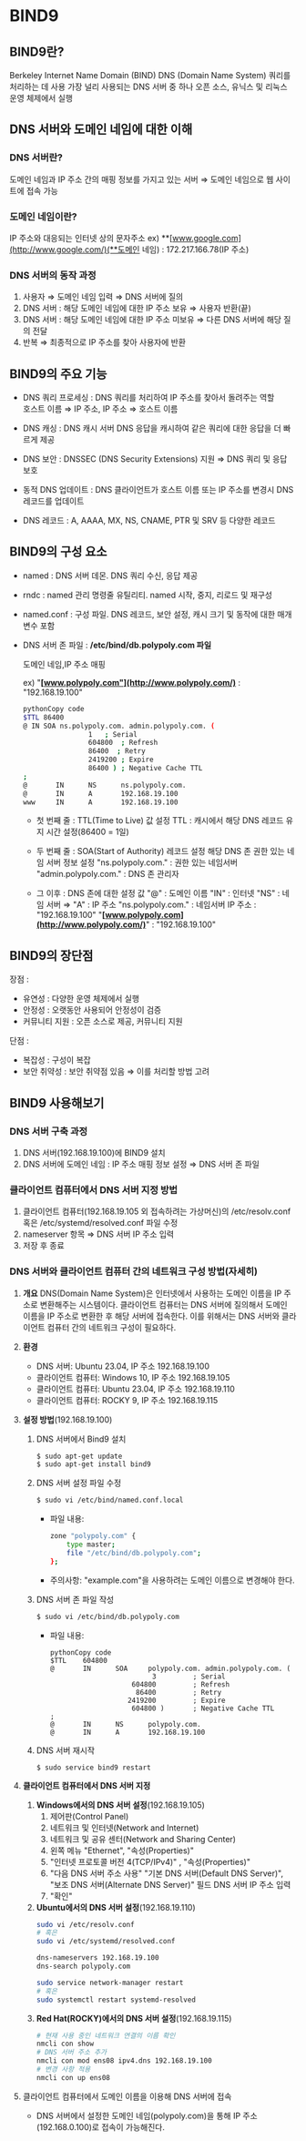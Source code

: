 # BIND9

## **BIND9란?**

Berkeley Internet Name Domain (BIND)
DNS (Domain Name System) 쿼리를 처리하는 데 사용
가장 널리 사용되는 DNS 서버 중 하나
오픈 소스, 유닉스 및 리눅스 운영 체제에서 실행

## **DNS 서버와 도메인 네임에 대한 이해**

### **DNS 서버란?**

도메인 네임과 IP 주소 간의 매핑 정보를 가지고 있는 서버
⇒ 도메인 네임으로 웹 사이트에 접속 가능

### **도메인 네임이란?**

IP 주소와 대응되는 인터넷 상의 문자주소
ex) **[www.google.com](http://www.google.com/)(**도메인 네임) : 172.217.166.78(IP 주소)

### **DNS 서버의 동작 과정**

1. 사용자 ⇒ 도메인 네임 입력 ⇒ DNS 서버에 질의
2. DNS 서버 : 해당 도메인 네임에 대한 IP 주소 보유 ⇒ 사용자 반환(끝)
3. DNS 서버 : 해당 도메인 네임에 대한 IP 주소 미보유 ⇒ 다른 DNS 서버에 해당 질의 전달
4. 반복 ⇒ 최종적으로 IP 주소를 찾아 사용자에 반환

## **BIND9의 주요 기능**

- DNS 쿼리 프로세싱 : DNS 쿼리를 처리하여 IP 주소를 찾아서 돌려주는 역할  
    호스트 이름 ⇒ IP 주소, IP 주소 ⇒ 호스트 이름
    
- DNS 캐싱 : DNS 캐시 서버
    DNS 응답을 캐시하여 같은 쿼리에 대한 응답을 더 빠르게 제공
    
- DNS 보안 : DNSSEC (DNS Security Extensions) 지원
    ⇒ DNS 쿼리 및 응답 보호
    
- 동적 DNS 업데이트 : DNS 클라이언트가 호스트 이름 또는 IP 주소를 변경시 DNS 레코드를 업데이트
- DNS 레코드 : A, AAAA, MX, NS, CNAME, PTR 및 SRV 등 다양한 레코드

## **BIND9의 구성 요소**

- named : DNS 서버 데몬. DNS 쿼리 수신, 응답 제공
- rndc : named 관리 명령줄 유틸리티. named 시작, 중지, 리로드 및 재구성
- named.conf : 구성 파일. DNS 레코드, 보안 설정, 캐시 크기 및 동작에 대한 매개 변수 포함
- DNS 서버 존 파일 : **/etc/bind/db.polypoly.com 파일**
    
    도메인 네임,IP 주소 매핑
    
    ex) "**[www.polypoly.com"](http://www.polypoly.com/)** : "192.168.19.100"
    
    ```bash
    pythonCopy code
    $TTL 86400
    @ IN SOA ns.polypoly.com. admin.polypoly.com. (
                    1   ; Serial
                    604800  ; Refresh
                    86400  ; Retry
                    2419200 ; Expire
                    86400 ) ; Negative Cache TTL
    ;
    @       IN      NS      ns.polypoly.com.
    @       IN      A       192.168.19.100
    www     IN      A       192.168.19.100
    
    ```
    
    - 첫 번째 줄 : TTL(Time to Live) 값 설정
        TTL : 캐시에서 해당 DNS 레코드 유지 시간 설정(86400 = 1일)
        
    - 두 번째 줄 : SOA(Start of Authority) 레코드 설정
        해당 DNS 존 권한 있는 네임 서버 정보 설정
        "ns.polypoly.com." : 권한 있는 네임서버
        "admin.polypoly.com." : DNS 존 관리자
        
    - 그 이후 : DNS 존에 대한 설정 값
        "@" : 도메인 이름
        "IN" : 인터넷
        "NS" : 네임 서버 ⇒  "A" : IP 주소
        "ns.polypoly.com." : 네임서버
        IP 주소 : "192.168.19.100"
        "**[www.polypoly.com](http://www.polypoly.com/)**" : "192.168.19.100"
        

## **BIND9의 장단점**

장점 :
- 유연성 : 다양한 운영 체제에서 실행
- 안정성 : 오랫동안 사용되어 안정성이 검증
- 커뮤니티 지원 : 오픈 소스로 제공, 커뮤니티 지원

단점 :
- 복잡성 : 구성이 복잡
- 보안 취약성 : 보안 취약점 있음 ⇒ 이를 처리할 방법 고려

## BIND9 사용해보기

### **DNS 서버 구축 과정**
1. DNS 서버(192.168.19.100)에 BIND9 설치
2. DNS 서버에 도메인 네임 : IP 주소 매핑 정보 설정 ⇒ DNS 서버 존 파일

### **클라이언트 컴퓨터에서 DNS 서버 지정 방법**
1. 클라이언트 컴퓨터(192.168.19.105 외 접속하려는 가상머신)의 /etc/resolv.conf 혹은 /etc/systemd/resolved.conf 파일 수정
2. nameserver 항목 ⇒ DNS 서버 IP 주소 입력
3. 저장 후 종료

### **DNS 서버와 클라이언트 컴퓨터 간의 네트워크 구성 방법(자세히)**

1. **개요**
    DNS(Domain Name System)은 인터넷에서 사용하는 도메인 이름을 IP 주소로 변환해주는 시스템이다. 
    클라이언트 컴퓨터는 DNS 서버에 질의해서 도메인 이름을 IP 주소로 변환한 후 해당 서버에 접속한다. 
    이를 위해서는 DNS 서버와 클라이언트 컴퓨터 간의 네트워크 구성이 필요하다.
    
2. **환경**
    - DNS 서버: Ubuntu 23.04, IP 주소 192.168.19.100
    - 클라이언트 컴퓨터: Windows 10, IP 주소 192.168.19.105
    - 클라이언트 컴퓨터: Ubuntu 23.04, IP 주소 192.168.19.110
    - 클라이언트 컴퓨터: ROCKY 9, IP 주소 192.168.19.115
3. **설정 방법**(192.168.19.100)
    1. DNS 서버에서 Bind9 설치
        ```bash
        $ sudo apt-get update
        $ sudo apt-get install bind9
        ```
    2. DNS 서버 설정 파일 수정
        ```bash
        $ sudo vi /etc/bind/named.conf.local
        ```
        - 파일 내용:
            
            ```bash
            zone "polypoly.com" {
                type master;
                file "/etc/bind/db.polypoly.com";
            };
            ```
        - 주의사항: "example.com"을 사용하려는 도메인 이름으로 변경해야 한다.
    3. DNS 서버 존 파일 작성
        ```bash
        $ sudo vi /etc/bind/db.polypoly.com
        ```
        - 파일 내용:
            
            ```
            pythonCopy code
            $TTL    604800
            @       IN      SOA     polypoly.com. admin.polypoly.com. (
                                     3         ; Serial
                                604800         ; Refresh
                                 86400         ; Retry
                               2419200         ; Expire
                                604800 )       ; Negative Cache TTL
            ;
            @       IN      NS      polypoly.com.
            @       IN      A       192.168.19.100
            
            ```
    4. DNS 서버 재시작
        ```
        $ sudo service bind9 restart
        ```
        
4. **클라이언트 컴퓨터에서 DNS 서버 지정**
    1. **Windows에서의 DNS 서버 설정**(192.168.19.105)
        1. 제어판(Control Panel)
        2. 네트워크 및 인터넷(Network and Internet)
        3. 네트워크 및 공유 센터(Network and Sharing Center)
        4. 왼쪽 메뉴 "Ethernet", "속성(Properties)"
        5. "인터넷 프로토콜 버전 4(TCP/IPv4)" , "속성(Properties)"
        6. "다음 DNS 서버 주소 사용"
        "기본 DNS 서버(Default DNS Server)", "보조 DNS 서버(Alternate DNS Server)" 필드 DNS 서버 IP 주소 입력
        7. "확인"
    2. **Ubuntu에서의 DNS 서버 설정**(192.168.19.110)
        ```bash
        sudo vi /etc/resolv.conf
        # 혹은
        sudo vi /etc/systemd/resolved.conf 
        ```
        ```bash
        dns-nameservers 192.168.19.100
        dns-search polypoly.com
        ```
        ```bash
        sudo service network-manager restart
        # 혹은
        sudo systemctl restart systemd-resolved
        ```
    3. **Red Hat(ROCKY)에서의 DNS 서버 설정**(192.168.19.115)
        ```bash
        # 현재 사용 중인 네트워크 연결의 이름 확인
        nmcli con show
        # DNS 서버 주소 추가
        nmcli con mod ens08 ipv4.dns 192.168.19.100
        # 변경 사항 적용
        nmcli con up ens08
        ```
5. 클라이언트 컴퓨터에서 도메인 이름을 이용해 DNS 서버에 접속
    - DNS 서버에서 설정한 도메인 네임(polypoly.com)을 통해 IP 주소(192.168.0.100)로 접속이 가능해진다.